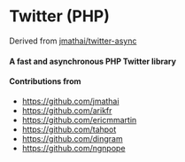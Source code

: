 Twitter (PHP)
=======================
Derived from <a href="https://github.com/jmathai/twitter-async">jmathai/twitter-async</a>
#### A fast and asynchronous PHP Twitter library


#### Contributions from 
   * https://github.com/jmathai
   * https://github.com/arikfr 
   * https://github.com/ericmmartin
   * https://github.com/tahpot
   * https://github.com/dingram
   * https://github.com/ngnpope

